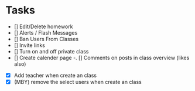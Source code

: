 # Tasks

-   [] Edit/Delete homework
-   [] Alerts / Flash Messages
-   [] Ban Users From Classes
-   [] Invite links
-   [] Turn on and off private class
-   [] Create calender page
-.  [] Comments on posts in class overview (likes also)
-   [x] Add teacher when create an class
-   [x] (MBY) remove the select users when create an class
